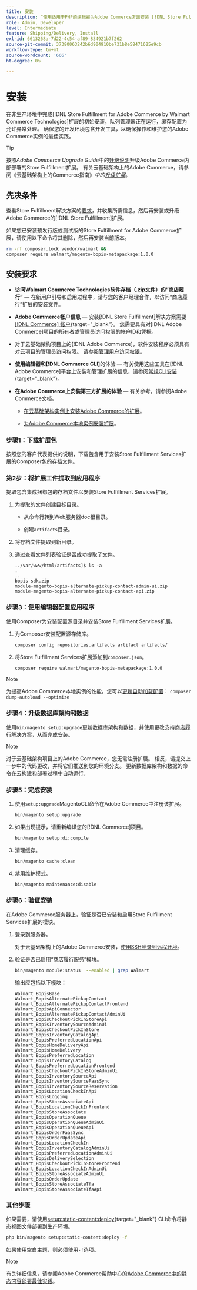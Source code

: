 ```yaml
---
title: 安装
description: “使用适用于PHP的编辑器为Adobe Commerce店面安装 [!DNL Store Fulfillment solution] 。”
role: Admin, Developer
level: Intermediate
feature: Shipping/Delivery, Install
exl-id: 6613268a-7d22-4c54-af89-834921b7f262
source-git-commit: 37380063242b6d904910be731b8e58471625e9cb
workflow-type: tm+mt
source-wordcount: '666'
ht-degree: 0%

---
```



# 安装

在非生产环境中完成[!DNL Store Fulfillment for Adobe Commerce by Walmart Commerce Technologies]扩展的初始安装，队列管理器正在运行，缓存配置为允许异常处理。 确保您的开发环境包含开发工具，以确保操作和维护您的Adobe Commerce实例的最佳实践。

>[!TIP]
>
>按照&#x200B;_Adobe Commerce Upgrade Guide_&#x200B;中的[升级说明](https://experienceleague.adobe.com/docs/commerce-operations/upgrade-guide/modules/upgrade.html)升级Adobe Commerce内部部署的Store Fulfillment扩展。 有关云基础架构上的Adobe Commerce，请参阅《云基础架构上的Commerce指南》*中的[升级扩展](https://experienceleague.adobe.com/docs/commerce-cloud-service/user-guide/configure-store/extensions.html#upgrade-an-extension)*。

## 先决条件

查看Store Fulfillment解决方案的[要求](solution-requirements.md)，并收集所需信息，然后再安装或升级Adobe Commerce的[!DNL Store Fulfillment]扩展。

如果您已安装预发行版或测试版的Store Fulfillment for Adobe Commerce扩展，请使用以下命令将其删除，然后再安装当前版本。

```bash
rm -rf composer.lock vendor/walmart &&
composer require walmart/magento-bopis-metapackage:1.0.0
```

## 安装要求

- **访问Walmart Commerce Technologies软件存档（.zip文件）的“商店履行”** — 在新用户引导和启用过程中，请与您的客户经理合作，以访问“商店履行”扩展的安装文件。

- **Adobe Commerce帐户信息** — 安装[!DNL Store Fulfillment]解决方案需要[[!DNL Commerce] 帐户](https://experienceleague.adobe.com/en/docs/commerce-admin/start/commerce-account/commerce-account-create){target="_blank"}。 您需要具有对[!DNL Adobe Commerce]项目的所有者或管理员访问权限的帐户ID和凭据。

- 对于云基础架构项目上的[!DNL Adobe Commerce]，软件安装程序必须具有对云项目的管理员访问权限。 请参阅[管理用户访问权限](https://experienceleague.adobe.com/en/docs/commerce-cloud-service/user-guide/project/user-access)。

- **使用编辑器和[!DNL Commerce CLI]**&#x200B;的体验 — 有关使用这些工具在[!DNL Adobe Commerce]平台上安装和管理扩展的信息，请参阅[常规CLI安装](https://experienceleague.adobe.com/en/docs/commerce-operations/installation-guide/tutorials/extensions){target="_blank"}。

- **在Adobe Commerce上安装第三方扩展的体验** — 有关参考，请参阅Adobe Commerce文档。

   - [在云基础架构实例上安装Adobe Commerce的扩展](https://experienceleague.adobe.com/en/docs/commerce-cloud-service/user-guide/configure-store/extensions#install-an-extension)。

   - [为Adobe Commerce本地实例安装扩展](https://experienceleague.adobe.com/en/docs/commerce-operations/installation-guide/tutorials/extensions)。

### 步骤1：下载扩展包

按照您的客户代表提供的说明，下载包含用于安装Store Fulfillment Services扩展的Composer包的存档文件。

### 第2步：将扩展工件提取到应用程序

提取包含集成捆绑包的存档文件以安装Store Fulfillment Services扩展。

1. 为提取的文件创建目标目录。

   - 从命令行转到Web服务器doc根目录。

   - 创建`artifacts`目录。

1. 将存档文件提取到新目录。

1. 通过查看文件列表验证是否成功提取了文件。

   ```
   ../var/www/html/artifacts]$ ls -a
   .
   ..
   bopis-sdk.zip
   module-magento-bopis-alternate-pickup-contact-admin-ui.zip
   module-magento-bopis-alternate-pickup-contact-api.zip
   ```

### 步骤3：使用编辑器配置应用程序

使用Composer为安装配置源目录并安装Store Fulfillment Services扩展。

1. 为Composer安装配置源存储库。

   ```bash
   composer config repositories.artifacts artifact artifacts/
   ```

1. 将Store Fulfillment Services扩展添加到`composer.json`。

   ```bash
   composer require walmart/magento-bopis-metapackage:1.0.0
   ```

>[!NOTE]
>
>为提高Adobe Commerce本地实例的性能，您可以[更新自动加载配置](https://experienceleague.adobe.com/docs/commerce-operations/performance-best-practices/deployment-flow.html#update-the-autoloader)： `composer dump-autoload --optimize`

### 步骤4：升级数据库架构和数据

使用`bin/magento setup:upgrade`更新数据库架构和数据，并使用更改支持商店履行解决方案，从而完成安装。

>[!NOTE]
>
>对于云基础架构项目上的Adobe Commerce，您无需注册扩展。 相反，请提交上一步中的代码更改，并将它们推送到您的环境分支。 更新数据库架构和数据的命令在云构建和部署过程中自动运行。

### 步骤5：完成安装

1. 使用`setup:upgrade`MagentoCLI命令在Adobe Commerce中注册该扩展。

   ```bash
   bin/magento setup:upgrade
   ```

1. 如果出现提示，请重新编译您的[!DNL Commerce]项目。

   ```bash
   bin/magento setup:di:compile
   ```

1. 清理缓存。

   ```bash
   bin/magento cache:clean
   ```

1. 禁用维护模式。

   ```bash
   bin/magento maintenance:disable
   ```

### 步骤6：验证安装

在Adobe Commerce服务器上，验证是否已安装和启用Store Fulfillment Services扩展的模块。

1. 登录到服务器。

   对于云基础架构上的Adobe Commerce安装，[使用SSH登录到远程环境](https://experienceleague.adobe.com/en/docs/commerce-cloud-service/user-guide/develop/secure-connections#ssh)。

1. 验证是否已启用“商店履行服务”模块。

   ```bash
   bin/magento module:status  --enabled | grep Walmart
   ```

   输出应包括以下模块：

   ```
   Walmart_BopisBase
   Walmart_BopisAlternatePickupContact
   Walmart_BopisAlternatePickupContactFrontend
   Walmart_BopisApiConnector
   Walmart_BopisAlternatePickupContactAdminUi
   Walmart_BopisCheckoutPickInStoreApi
   Walmart_BopisInventorySourceAdminUi
   Walmart_BopisCheckoutPickInStore
   Walmart_BopisInventoryCatalogApi
   Walmart_BopisPreferredLocationApi
   Walmart_BopisHomeDeliveryApi
   Walmart_BopisHomeDelivery
   Walmart_BopisPreferredLocation
   Walmart_BopisInventoryCatalog
   Walmart_BopisPreferredLocationFrontend
   Walmart_BopisCheckoutPickInStoreAdminUi
   Walmart_BopisInventorySourceApi
   Walmart_BopisInventorySourceFaasSync
   Walmart_BopisInventorySourceReservation
   Walmart_BopisLocationCheckInApi
   Walmart_BopisLogging
   Walmart_BopisStoreAssociateApi
   Walmart_BopisLocationCheckInFrontend
   Walmart_BopisStoreAssociate
   Walmart_BopisOperationQueue
   Walmart_BopisOperationQueueAdminUi
   Walmart_BopisOperationQueueApi
   Walmart_BopisOrderFaasSync
   Walmart_BopisOrderUpdateApi
   Walmart_BopisLocationCheckIn
   Walmart_BopisInventoryCatalogAdminUi
   Walmart_BopisPreferredLocationAdminUi
   Walmart_BopisDeliverySelection
   Walmart_BopisCheckoutPickInStoreFrontend
   Walmart_BopisLocationCheckInAdminUi
   Walmart_BopisStoreAssociateAdminUi
   Walmart_BopisOrderUpdate
   Walmart_BopisStoreAssociateTfa
   Walmart_BopisStoreAssociateTfaApi
   ```

### 其他步骤

如果需要，请使用[setup:static-content:deploy](https://experienceleague.adobe.com/docs/commerce-operations/reference/commerce-on-premises.html){target="_blank"} CLI命令将静态视图文件部署到生产环境。

```bash
php bin/magento setup:static-content:deploy -f
```

如果使用空白主题，则必须使用`-f`选项。

>[!NOTE]
>
>有关详细信息，请参阅Adobe Commerce帮助中心的[Adobe Commerce中的静态内容部署最佳实践](https://experienceleague.adobe.com/docs/commerce-operations/implementation-playbook/best-practices/development/static-content-deployment.html)。


